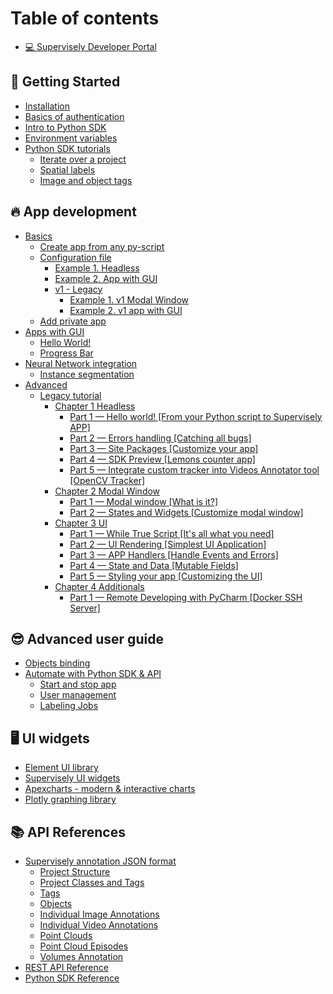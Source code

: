 # Table of contents

* [💻 Supervisely Developer Portal](README.md)

## 🎉 Getting Started

* [Installation](getting-started/installation.md)
* [Basics of authentication](getting-started/basics-of-authentication.md)
* [Intro to Python SDK](getting-started/intro-to-python-sdk.md)
* [Environment variables](getting-started/environment-variables.md)
* [Python SDK tutorials](getting-started/python-sdk-tutorials/README.md)
  * [Iterate over a project](getting-started/python-sdk-tutorials/iterate-over-a-project.md)
  * [Spatial labels](getting-started/python-sdk-tutorials/spatial-labels.md)
  * [Image and object tags](getting-started/python-sdk-tutorials/image-and-object-tags.md)

## 🔥 App development

* [Basics](app-development/basics/README.md)
  * [Create app from any py-script](app-development/basics/from-script-to-supervisely-app.md)
  * [Configuration file](app-development/basics/app-json-config/README.md)
    * [Example 1. Headless](app-development/basics/app-json-config/example-1.-headless.md)
    * [Example 2. App with GUI](app-development/basics/app-json-config/example-2.-app-with-gui.md)
    * [v1 - Legacy](app-development/basics/app-json-config/v1-legacy/README.md)
      * [Example 1. v1 Modal Window](app-development/basics/app-json-config/v1-legacy/example-1.-v1-modal-window.md)
      * [Example 2. v1 app with GUI](app-development/basics/app-json-config/v1-legacy/example-2.-v1-app-with-gui.md)
  * [Add private app](app-development/basics/add-private-app.md)
* [Apps with GUI](app-development/apps-with-gui/README.md)
  * [Hello World!](app-development/apps-with-gui/hello-world.md)
  * [Progress Bar](app-development/apps-with-gui/progress-bar.md)
* [Neural Network integration](app-development/neural-network-integration/README.md)
  * [Instance segmentation](app-development/neural-network-integration/instance-segmentation.md)
* [Advanced](app-development/advanced/README.md)
  * [Legacy tutorial](app-development/advanced/in-depth-app-development/README.md)
    * [Chapter 1 Headless](app-development/advanced/in-depth-app-development/chapter-1-headless/README.md)
      * [Part 1 — Hello world! \[From your Python script to Supervisely APP\]](app-development/advanced/in-depth-app-development/chapter-1-headless/part-1-hello-world-from-your-python-script-to-supervisely-app.md)
      * [Part 2 — Errors handling \[Catching all bugs\]](app-development/advanced/in-depth-app-development/chapter-1-headless/part-2-errors-handling-catching-all-bugs.md)
      * [Part 3 — Site Packages \[Customize your app\]](app-development/advanced/in-depth-app-development/chapter-1-headless/part-3-site-packages-customize-your-app.md)
      * [Part 4 — SDK Preview \[Lemons counter app\]](app-development/advanced/in-depth-app-development/chapter-1-headless/part-4-sdk-preview-lemons-counter-app.md)
      * [Part 5 — Integrate custom tracker into Videos Annotator tool \[OpenCV Tracker\]](app-development/advanced/in-depth-app-development/chapter-1-headless/part-5-integrate-custom-tracker-into-videos-annotator-tool-opencv-tracker.md)
    * [Chapter 2 Modal Window](app-development/advanced/in-depth-app-development/chapter-2-modal-window/README.md)
      * [Part 1 — Modal window \[What is it?\]](app-development/advanced/in-depth-app-development/chapter-2-modal-window/part-1-modal-window-what-is-it.md)
      * [Part 2 — States and Widgets \[Customize modal window\]](app-development/advanced/in-depth-app-development/chapter-2-modal-window/part-2-states-and-widgets-customize-modal-window.md)
    * [Chapter 3 UI](app-development/advanced/in-depth-app-development/chapter-3-ui/README.md)
      * [Part 1 — While True Script \[It's all what you need\]](app-development/advanced/in-depth-app-development/chapter-3-ui/part-1-while-true-script-its-all-what-you-need.md)
      * [Part 2 — UI Rendering \[Simplest UI Application\]](app-development/advanced/in-depth-app-development/chapter-3-ui/part-2-ui-rendering-simplest-ui-application.md)
      * [Part 3 — APP Handlers \[Handle Events and Errors\]](app-development/advanced/in-depth-app-development/chapter-3-ui/part-3-app-handlers-handle-events-and-errors.md)
      * [Part 4 — State and Data \[Mutable Fields\]](app-development/advanced/in-depth-app-development/chapter-3-ui/part-4-state-and-data-mutable-fields.md)
      * [Part 5 — Styling your app \[Customizing the UI\]](app-development/advanced/in-depth-app-development/chapter-3-ui/part-5-styling-your-app-customizing-the-ui.md)
    * [Chapter 4 Additionals](app-development/advanced/in-depth-app-development/chapter-4-additionals/README.md)
      * [Part 1 — Remote Developing with PyCharm \[Docker SSH Server\]](app-development/advanced/in-depth-app-development/chapter-4-additionals/part-1-remote-developing-with-pycharm-docker-ssh-server.md)

## 😎 Advanced user guide

* [Objects binding](advanced-user-guide/objects-binding.md)
* [Automate with Python SDK & API](advanced-user-guide/automate-with-python-sdk-and-api/README.md)
  * [Start and stop app](advanced-user-guide/automate-with-python-sdk-and-api/start-and-stop-app.md)
  * [User management](advanced-user-guide/automate-with-python-sdk-and-api/user-management.md)
  * [Labeling Jobs](advanced-user-guide/automate-with-python-sdk-and-api/labeling-jobs.md)

## 🖥 UI widgets

* [Element UI library](https://element.eleme.io/1.4/#/en-US/component/button)
* [Supervisely UI widgets](https://ecosystem.supervise.ly/docs/table)
* [Apexcharts - modern & interactive charts](https://apexcharts.com/)
* [Plotly graphing library](https://plotly.com/python/)

## 📚 API References

* [Supervisely annotation JSON format](api-references/supervisely-annotation-json-format/README.md)
  * [Project Structure](api-references/supervisely-annotation-json-format/project-structure.md)
  * [Project Classes and Tags](api-references/supervisely-annotation-json-format/project-classes-and-tags.md)
  * [Tags](api-references/supervisely-annotation-json-format/tags.md)
  * [Objects](api-references/supervisely-annotation-json-format/objects.md)
  * [Individual Image Annotations](api-references/supervisely-annotation-json-format/individual-image-annotations.md)
  * [Individual Video Annotations](api-references/supervisely-annotation-json-format/individual-video-annotations.md)
  * [Point Clouds](api-references/supervisely-annotation-json-format/point-clouds.md)
  * [Point Cloud Episodes](api-references/supervisely-annotation-json-format/point-cloud-episodes.md)
  * [Volumes Annotation](api-references/supervisely-annotation-json-format/volumes-annotation.md)
* [REST API Reference](https://api.docs.supervise.ly/)
* [Python SDK Reference](https://supervisely.readthedocs.io/en/latest/sdk\_packages.html)
